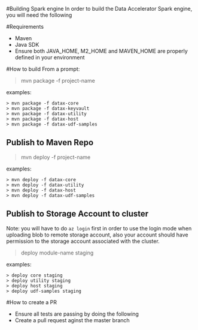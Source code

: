 #Building Spark engine
In order to build the Data Accelerator Spark engine, you will need the following

#Requirements
 - Maven
 - Java SDK
 - Ensure both JAVA_HOME, M2_HOME and MAVEN_HOME are properly defined in your environment

#How to build
From a prompt:

> mvn package -f project-name

examples:
```
> mvn package -f datax-core
> mvn package -f datax-keyvault
> mvn package -f datax-utility
> mvn package -f datax-host
> mvn package -f datax-udf-samples
```


## Publish to Maven Repo
<TODO replace with external repo>

> mvn deploy -f project-name

examples:
```
> mvn deploy -f datax-core
> mvn deploy -f datax-utility
> mvn deploy -f datax-host
> mvn deploy -f datax-udf-samples
```

## Publish to Storage Account to cluster
Note: you will have to do `az login` first in order to use the login mode when uploading blob to remote storage account, also your account should have permission to the storage account associated with the cluster.

> deploy module-name staging

examples:
```
> deploy core staging
> deploy utility staging
> deploy host staging
> deploy udf-samples staging
```


#How to create a PR
 - Ensure all tests are passing by doing the following
 - Create a pull request aginst the master branch

